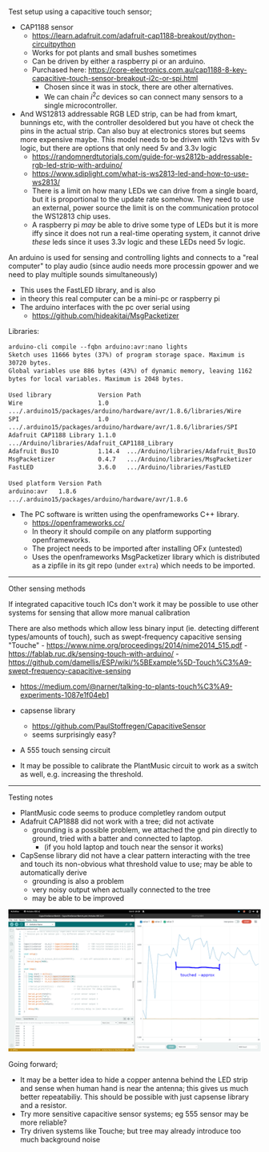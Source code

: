 

Test setup using a capacitive touch sensor;

- CAP1188 sensor
    - https://learn.adafruit.com/adafruit-cap1188-breakout/python-circuitpython
    - Works for pot plants and small bushes sometimes
    - Can be driven by either a raspberry pi or an arduino.
    - Purchased here: https://core-electronics.com.au/cap1188-8-key-capacitive-touch-sensor-breakout-i2c-or-spi.html
        - Chosen since it was in stock, there are other alternatives. 
        - We can chain $i^2c$ devices so can connect many sensors to a single microcontroller.
- And WS12813 addressable RGB LED strip, can be had from kmart, bunnings etc, 
    with the controller desoldered but you have ot check the pins in the actual 
    strip. Can also buy at electronics stores but seems more expensive maybe. 
    This model needs to be driven with 12vs with 5v logic, but there are options 
    that only need 5v and 3.3v logic 
    - https://randomnerdtutorials.com/guide-for-ws2812b-addressable-rgb-led-strip-with-arduino/
    - https://www.sdiplight.com/what-is-ws2813-led-and-how-to-use-ws2813/
    - There is a limit on how many LEDs we can drive from a single board, but it 
      is proportional to the update rate somehow. They need to use an external,
      power source the limit is on the communication protocol the WS12813 chip uses. 
    - A raspberry pi _may_ be able to drive some type of LEDs but it is more iffy since it
      does not run a real-time operating system, it cannot drive _these_ leds since 
      it uses 3.3v logic and these LEDs need 5v logic.

    

An arduino is used for sensing and controlling lights and connects to a "real computer" to play audio
(since audio needs more processin gpower and we need to play multiple sounds simultaneously)
- This uses the FastLED library, and is also 
- in theory this real computer can be a mini-pc or raspberry pi
- The arduino interfaces with the pc over serial using
    - https://github.com/hideakitai/MsgPacketizer

Libraries:

```
arduino-cli compile --fqbn arduino:avr:nano lights
Sketch uses 11666 bytes (37%) of program storage space. Maximum is 30720 bytes.
Global variables use 886 bytes (43%) of dynamic memory, leaving 1162 bytes for local variables. Maximum is 2048 bytes.

Used library             Version Path                                                                        
Wire                     1.0     .../.arduino15/packages/arduino/hardware/avr/1.8.6/libraries/Wire
SPI                      1.0     .../.arduino15/packages/arduino/hardware/avr/1.8.6/libraries/SPI 
Adafruit CAP1188 Library 1.1.0   .../Arduino/libraries/Adafruit_CAP1188_Library                   
Adafruit BusIO           1.14.4  .../Arduino/libraries/Adafruit_BusIO                             
MsgPacketizer            0.4.7   .../Arduino/libraries/MsgPacketizer                              
FastLED                  3.6.0   .../Arduino/libraries/FastLED                                    

Used platform Version Path                                                         
arduino:avr   1.8.6   .../.arduino15/packages/arduino/hardware/avr/1.8.6
```


- The PC software is written using the openframeworks C++ library. 
    - https://openframeworks.cc/
    - In theory it should compile on any platform supporting openframeworks.
    - The project needs to be imported after installing OFx (untested)
    - Uses the openframeworks MsgPacketizer library which is distributed as a zipfile
      in its git repo (under `extra`) which needs to be imported.


---

Other sensing methods

If integrated capacitive touch ICs don't work it may be possible to use other 
systems for sensing that allow more manual calibration

There are also methods which allow less binary input (ie. detecting different 
types/amounts of touch), such as swept-frequency capacitive sensing "Touche"
    - https://www.nime.org/proceedings/2014/nime2014_515.pdf
    - https://fablab.ruc.dk/sensing-touch-with-arduino/
    - https://github.com/damellis/ESP/wiki/%5BExample%5D-Touch%C3%A9-swept-frequency-capacitive-sensing

- https://medium.com/@narner/talking-to-plants-touch%C3%A9-experiments-1087e1f04eb1
- capsense library
    - https://github.com/PaulStoffregen/CapacitiveSensor
    - seems surprisingly easy?

- A 555 touch sensing circuit

- It may be possible to calibrate the PlantMusic circuit to work as a switch 
  as well, e.g. increasing the threshold. 

 ---

 Testing notes

 - PlantMusic code seems to produce completley random output
 - Adafruit CAP1888 did not work with a tree; did not activate
    - grounding is a possible problem, we attached the gnd pin directly to ground, 
    tried with a batter and connected to laptop. 
        - (if you hold laptop and touch near the sensor it works)
- CapSense library did not have a clear pattern interacting with the tree and touch
    its non-obvious what threshold value to use; may be able to automatically 
    derive
    - grounding is also a problem
    - very noisy output when actually connected to the tree 
    - may be able to be improved

![capsense-test-image](tests/capsense.png)

Going forward;

- It may be a better idea to hide a copper antenna behind the LED strip and sense 
  when human hand is near the antenna; this gives us much better repeatabiliy. 
  This should be possible with just capsense library and a resistor. 
- Try more sensitive capacitive sensor systems; eg 555 sensor may be more reliable?
- Try driven systems like Touche; but tree may already introduce too much background noise 

    

